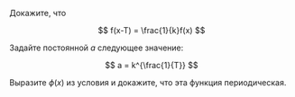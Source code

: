 Докажите, что

$$ f(x-T) = \frac{1}{k}f(x) $$

Задайте постоянной $a$ следующее значение:

$$ a = k^{\frac{1}{T}} $$

Выразите $\phi(x)$ из условия и докажите, что эта функция периодическая.
